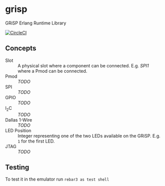 # grisp
GRiSP Erlang Runtime Library

[![CircleCI](https://circleci.com/gh/grisp/grisp/tree/master.svg?style=svg)](https://circleci.com/gh/grisp/grisp/tree/master)

## Concepts

<dl>
    <dt>Slot</dt>
    <dd>A physical slot where a component can be connected. E.g. <em>SPI1</em> where a Pmod can be connected.</dd>
    <dt>Pmod</dt>
    <dd><em>TODO</em></dd>
    <dt>SPI</dt>
    <dd><em>TODO</em></dd>
    <dt>GPIO</dt>
    <dd><em>TODO</em></dd>
    <dt>I<sub>2</sub>C</dt> <!-- I2C -->
    <dd><em>TODO</em></dd>
    <dt>Dallas 1-Wire</dt>
    <dd><em>TODO</em></dd>
    <dt>LED Position</dt>
    <dd>Integer representing one of the two LEDs available on the GRiSP. E.g. <code>1</code> for the first LED.</dd>
    <dt>JTAG</dt>
    <dd><em>TODO</em></dd>
</dl>


## Testing

To test it in the emulator run
```rebar3 as test shell```
